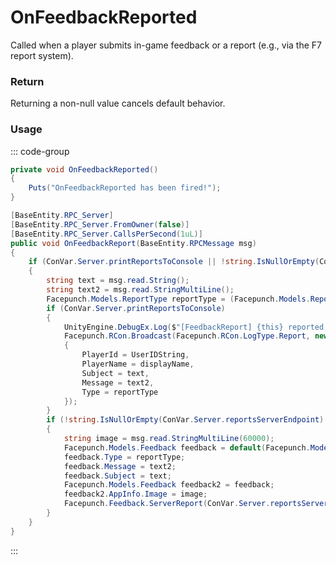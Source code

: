 <Badge type="danger" text="Carbon Compatible"/><Badge type="warning" text="Oxide Compatible"/>
# OnFeedbackReported
Called when a player submits in-game feedback or a report (e.g., via the F7 report system).
### Return
Returning a non-null value cancels default behavior.

### Usage
::: code-group
```csharp [Example]
private void OnFeedbackReported()
{
	Puts("OnFeedbackReported has been fired!");
}
```
```csharp [Source — Assembly-CSharp @ BasePlayer]
[BaseEntity.RPC_Server]
[BaseEntity.RPC_Server.FromOwner(false)]
[BaseEntity.RPC_Server.CallsPerSecond(1uL)]
public void OnFeedbackReport(BaseEntity.RPCMessage msg)
{
	if (ConVar.Server.printReportsToConsole || !string.IsNullOrEmpty(ConVar.Server.reportsServerEndpoint))
	{
		string text = msg.read.String();
		string text2 = msg.read.StringMultiLine();
		Facepunch.Models.ReportType reportType = (Facepunch.Models.ReportType)UnityEngine.Mathf.Clamp(msg.read.Int32(), 0, 5);
		if (ConVar.Server.printReportsToConsole)
		{
			UnityEngine.DebugEx.Log($"[FeedbackReport] {this} reported {reportType} - \"{text}\" \"{text2}\"");
			Facepunch.RCon.Broadcast(Facepunch.RCon.LogType.Report, new
			{
				PlayerId = UserIDString,
				PlayerName = displayName,
				Subject = text,
				Message = text2,
				Type = reportType
			});
		}
		if (!string.IsNullOrEmpty(ConVar.Server.reportsServerEndpoint) && reportType != Facepunch.Models.ReportType.BreakingServerRules)
		{
			string image = msg.read.StringMultiLine(60000);
			Facepunch.Models.Feedback feedback = default(Facepunch.Models.Feedback);
			feedback.Type = reportType;
			feedback.Message = text2;
			feedback.Subject = text;
			Facepunch.Models.Feedback feedback2 = feedback;
			feedback2.AppInfo.Image = image;
			Facepunch.Feedback.ServerReport(ConVar.Server.reportsServerEndpoint, userID, ConVar.Server.reportsServerEndpointKey, feedback2);
		}
	}
}

```
:::
